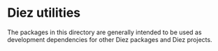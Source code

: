# Diez utilities

The packages in this directory are generally intended to be used as development dependencies for other Diez packages and Diez projects.
